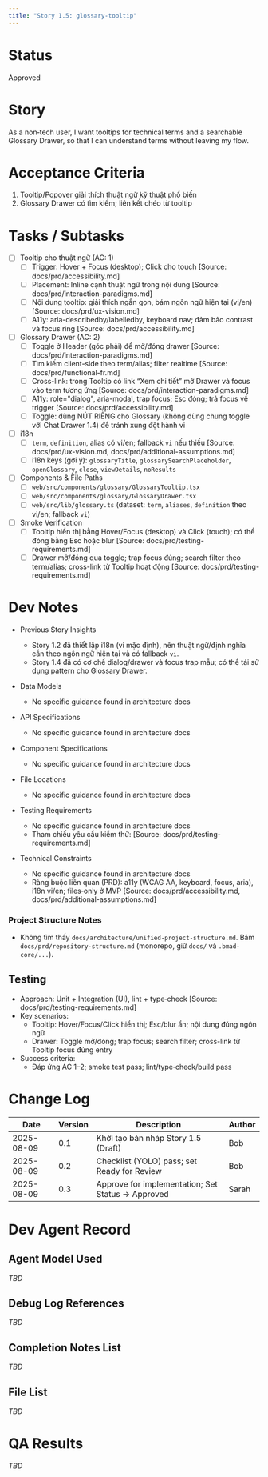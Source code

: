 ```yaml
---
title: "Story 1.5: glossary-tooltip"
---
```


# Status

Approved

# Story

As a non‑tech user,
I want tooltips for technical terms and a searchable Glossary Drawer,
so that I can understand terms without leaving my flow.

# Acceptance Criteria

1. Tooltip/Popover giải thích thuật ngữ kỹ thuật phổ biến
2. Glossary Drawer có tìm kiếm; liên kết chéo từ tooltip

# Tasks / Subtasks

- [ ] Tooltip cho thuật ngữ (AC: 1)
  - [ ] Trigger: Hover + Focus (desktop); Click cho touch [Source: docs/prd/accessibility.md]
  - [ ] Placement: Inline cạnh thuật ngữ trong nội dung [Source: docs/prd/interaction-paradigms.md]
  - [ ] Nội dung tooltip: giải thích ngắn gọn, bám ngôn ngữ hiện tại (vi/en) [Source: docs/prd/ux-vision.md]
  - [ ] A11y: aria-describedby/labelledby, keyboard nav; đảm bảo contrast và focus ring [Source: docs/prd/accessibility.md]

- [ ] Glossary Drawer (AC: 2)
  - [ ] Toggle ở Header (góc phải) để mở/đóng drawer [Source: docs/prd/interaction-paradigms.md]
  - [ ] Tìm kiếm client-side theo term/alias; filter realtime [Source: docs/prd/functional-fr.md]
  - [ ] Cross-link: trong Tooltip có link “Xem chi tiết” mở Drawer và focus vào term tương ứng [Source: docs/prd/interaction-paradigms.md]
  - [ ] A11y: role="dialog", aria-modal, trap focus; Esc đóng; trả focus về trigger [Source: docs/prd/accessibility.md]
  - [ ] Toggle: dùng NÚT RIÊNG cho Glossary (không dùng chung toggle với Chat Drawer 1.4) để tránh xung đột hành vi

- [ ] i18n
  - [ ] `term`, `definition`, alias có vi/en; fallback `vi` nếu thiếu [Source: docs/prd/ux-vision.md, docs/prd/additional-assumptions.md]
  - [ ] i18n keys (gợi ý): `glossaryTitle`, `glossarySearchPlaceholder`, `openGlossary`, `close`, `viewDetails`, `noResults`

- [ ] Components & File Paths
  - [ ] `web/src/components/glossary/GlossaryTooltip.tsx`
  - [ ] `web/src/components/glossary/GlossaryDrawer.tsx`
  - [ ] `web/src/lib/glossary.ts` (dataset: `term`, `aliases`, `definition` theo vi/en; fallback `vi`)

- [ ] Smoke Verification
  - [ ] Tooltip hiển thị bằng Hover/Focus (desktop) và Click (touch); có thể đóng bằng Esc hoặc blur [Source: docs/prd/testing-requirements.md]
  - [ ] Drawer mở/đóng qua toggle; trap focus đúng; search filter theo term/alias; cross-link từ Tooltip hoạt động [Source: docs/prd/testing-requirements.md]

# Dev Notes

- Previous Story Insights
  - Story 1.2 đã thiết lập i18n (vi mặc định), nên thuật ngữ/định nghĩa cần theo ngôn ngữ hiện tại và có fallback `vi`.
  - Story 1.4 đã có cơ chế dialog/drawer và focus trap mẫu; có thể tái sử dụng pattern cho Glossary Drawer.

- Data Models
  - No specific guidance found in architecture docs

- API Specifications
  - No specific guidance found in architecture docs

- Component Specifications
  - No specific guidance found in architecture docs

- File Locations
  - No specific guidance found in architecture docs

- Testing Requirements
  - No specific guidance found in architecture docs
  - Tham chiếu yêu cầu kiểm thử: [Source: docs/prd/testing-requirements.md]

- Technical Constraints
  - No specific guidance found in architecture docs
  - Ràng buộc liên quan (PRD): a11y (WCAG AA, keyboard, focus, aria), i18n vi/en; files‑only ở MVP [Source: docs/prd/accessibility.md, docs/prd/additional-assumptions.md]

### Project Structure Notes
- Không tìm thấy `docs/architecture/unified-project-structure.md`. Bám `docs/prd/repository-structure.md` (monorepo, giữ `docs/` và `.bmad-core/...`).

## Testing

- Approach: Unit + Integration (UI), lint + type‑check [Source: docs/prd/testing-requirements.md]
- Key scenarios:
  - Tooltip: Hover/Focus/Click hiển thị; Esc/blur ẩn; nội dung đúng ngôn ngữ
  - Drawer: Toggle mở/đóng; trap focus; search filter; cross-link từ Tooltip focus đúng entry
- Success criteria:
  - Đáp ứng AC 1–2; smoke test pass; lint/type‑check/build pass

# Change Log

| Date       | Version | Description                               | Author |
|------------|---------|-------------------------------------------|--------|
| 2025-08-09 | 0.1     | Khởi tạo bản nháp Story 1.5 (Draft)       | Bob    |
| 2025-08-09 | 0.2     | Checklist (YOLO) pass; set Ready for Review | Bob    |
| 2025-08-09 | 0.3     | Approve for implementation; Set Status → Approved | Sarah  |

# Dev Agent Record

## Agent Model Used

_TBD_

## Debug Log References

_TBD_

## Completion Notes List

_TBD_

## File List

_TBD_

# QA Results

_TBD_
